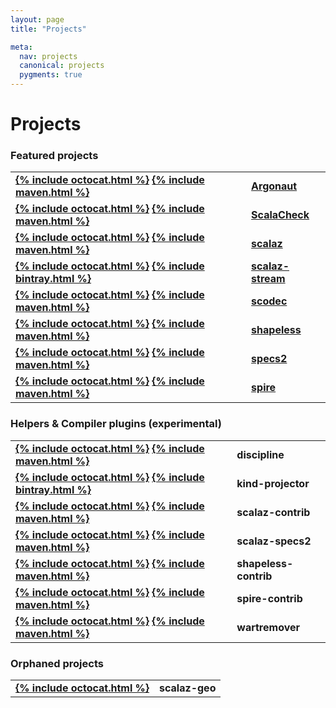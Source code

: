 ```yaml
---
layout: page
title: "Projects"

meta:
  nav: projects
  canonical: projects
  pygments: true
---
```


Projects
========

### Featured projects

<table style="font-weight: bold;">
  <tr>
    <td>
      <a class="btn" href="https://github.com/argonaut-io/argonaut">{% include octocat.html %}</a>
      <a class="btn" href="http://search.maven.org/#search%7Cga%7C1%7Cg%3A%22io.argonaut%22">{% include maven.html %}</a>
    </td>
    <td><a href="http://argonaut.io">Argonaut</a></td>
  </tr>
  <tr>
    <td>
      <a class="btn" href="https://github.com/rickynils/scalacheck">{% include octocat.html %}</a>
      <a class="btn" href="http://search.maven.org/#search%7Cga%7C1%7Cg%3A%22org.scalacheck%22">{% include maven.html %}</a>
    </td>
    <td><a href="http://scalacheck.org">ScalaCheck</a></td>
  </tr>
  <tr>
    <td>
      <a class="btn" href="https://github.com/scalaz/scalaz">{% include octocat.html %}</a>
      <a class="btn" href="http://search.maven.org/#search%7Cga%7C1%7Cg%3A%22org.scalaz%22">{% include maven.html %}</a>
    </td>
    <td><a href="{{ site.baseurl }}/projects/scalaz">scalaz</a></td>
  </tr>
  <tr>
    <td>
      <a class="btn" href="https://github.com/scalaz/scalaz-stream">{% include octocat.html %}</a>
      <a class="btn" href="https://bintray.com/pchiusano/maven/scalaz-stream/view">{% include bintray.html %}</a>
    </td>
    <td><a href="{{ site.baseurl }}/projects/scalaz">scalaz-stream</a></td>
  </tr>
  <tr>
    <td>
      <a class="btn" href="https://github.com/scodec/scodec">{% include octocat.html %}</a>
      <a class="btn" href="http://search.maven.org/#search%7Cga%7C1%7Cg%3A%22org.typelevel%22%20scodec">{% include maven.html %}</a>
    </td>
    <td><a href="{{ site.baseurl }}/projects/scodec">scodec</a></td>
  </tr>
  <tr>
    <td>
      <a class="btn" href="https://github.com/milessabin/shapeless">{% include octocat.html %}</a>
      <a class="btn" href="http://search.maven.org/#search%7Cga%7C1%7Cg%3A%22com.chuusai%22%20shapeless">{% include maven.html %}</a>
    </td>
    <td><a href="{{ site.baseurl }}/projects/shapeless">shapeless</a></td>
  </tr>
  <tr>
    <td>
      <a class="btn" href="https://github.com/etorreborre/specs2">{% include octocat.html %}</a>
      <a class="btn" href="http://search.maven.org/#search%7Cga%7C1%7Cg%3A%22org.specs2%22%20specs2">{% include maven.html %}</a>
    </td>
    <td><a href="http://specs2.org">specs2</a></td>
  </tr>
  <tr>
    <td>
      <a class="btn" href="https://github.com/non/spire">{% include octocat.html %}</a>
      <a class="btn" href="http://search.maven.org/#search%7Cga%7C1%7Cg%3A%22org.spire-math%22%20spire">{% include maven.html %}</a>
    </td>
    <td><a href="{{ site.baseurl }}/projects/spire">spire</a></td>
  </tr>
</table>

<h3 id="sec-helpers">Helpers & Compiler plugins (experimental)</h3>

<table style="font-weight: bold;">
  <tr>
    <td>
      <a class="btn" href="https://github.com/typelevel/discipline">{% include octocat.html %}</a>
      <a class="btn" href="http://search.maven.org/#search%7Cga%7C1%7Cg%3A%22org.typelevel%22%20discipline">{% include maven.html %}</a>
    </td>
    <td>discipline</td>
  </tr>
  <tr>
    <td>
      <a class="btn" href="https://github.com/non/kind-projector">{% include octocat.html %}</a>
      <a class="btn" href="https://bintray.com/non/maven/kind-projector/view">{% include bintray.html %}</a>
    </td>
    <td>kind-projector</td>
  </tr>
  <tr>
    <td>
      <a class="btn" href="https://github.com/typelevel/scalaz-contrib">{% include octocat.html %}</a>
      <a class="btn" href="http://search.maven.org/#search%7Cga%7C1%7Cg%3A%22org.typelevel%22%20scalaz">{% include maven.html %}</a>
    </td>
    <td>scalaz-contrib</td>
  </tr>
  <tr>
    <td>
      <a class="btn" href="https://github.com/typelevel/scalaz-specs2">{% include octocat.html %}</a>
      <a class="btn" href="http://search.maven.org/#search%7Cga%7C1%7Cg%3A%22org.typelevel%22%20scalaz-specs2">{% include maven.html %}</a>
    </td>
    <td>scalaz-specs2</td>
  </tr>
  <tr>
    <td>
      <a class="btn" href="https://github.com/typelevel/shapeless-contrib">{% include octocat.html %}</a>
      <a class="btn" href="http://search.maven.org/#search%7Cga%7C1%7Cg%3A%22org.typelevel%22%20shapeless">{% include maven.html %}</a>
    </td>
    <td>shapeless-contrib</td>
  </tr>
  <tr>
    <td>
      <a class="btn" href="https://github.com/typelevel/spire-contrib">{% include octocat.html %}</a>
      <a class="btn" href="http://search.maven.org/#search%7Cga%7C1%7Cg%3A%22org.typelevel%22%20spire">{% include maven.html %}</a>
    </td>
    <td>spire-contrib</td>
  </tr>
  <tr>
    <td>
      <a class="btn" href="https://github.com/puffnfresh/wartremover">{% include octocat.html %}</a>
      <a class="btn" href="http://search.maven.org/#search%7Cga%7C1%7Cg%3A%22org.brianmckenna%22%20wartremover">{% include maven.html %}</a>
    </td>
    <td>wartremover</td>
  </tr>
</table>

### Orphaned projects

<table style="font-weight: bold;">
  <tr>
    <td>
      <a class="btn" href="https://github.com/scalaz/scalaz-geo">{% include octocat.html %}</a>
    </td>
    <td>scalaz-geo</td>
  </tr>
</table>
